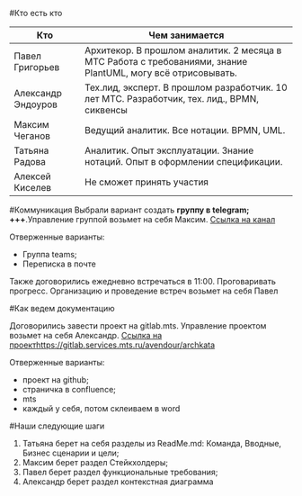 #Кто есть кто

| Кто                | Чем занимается                                                                                               | 
|--------------------|--------------------------------------------------------------------------------------------------------------|
| Павел Григорьев    | Архитекор. В прошлом аналитик. 2 месяца в МТС Работа с требованиями, знание PlantUML, могу всё отрисовывать. | 
| Александр Эндоуров | Тех.лид, эксперт. В прошлом разработчик. 10 лет МТС. Разработчик, тех. лид., BPMN, сиквенсы                  |
| Максим Чеганов     | Ведущий аналитик. Все нотации. BPMN, UML.                                                                    | 
| Татьяна Радова     | Аналитик. Опыт эксплуатации. Знание нотаций. Опыт в оформлении спецификации.                                 | 
| Алексей Киселев    | Не сможет принять участия                                                                                    |

#Коммуникация
Выбрали вариант создать **группу в telegram; +++**.Управление группой возьмет на себя Максим. [Ссылка на канал]( https://t.me/+1fBFiK20dwUxNTky)

Отверженные варианты:
- Группа teams; 
- Переписка в почте

Также договорились ежедневно встречаться в 11:00. Проговаривать прогресс. Организацию и проведение встреч  возьмет на себя Павел  

#Как ведем документацию
 
Договорились завести проект на gitlab.mts. Управление проектом возьмет на себя Александр. [Ссылка на проект]()https://gitlab.services.mts.ru/avendour/archkata

Отверженные варианты:
- проект на github;
- страничка в confluence;
- mts
- каждый у себя, потом склеиваем в word

#Наши следующие шаги
1. Татьяна берет на себя разделы из ReadMe.md: Команда, Вводные, Бизнес сценарии и цели;
2. Максим берет раздел Стейкхолдеры;
3. Павел берет раздел функциональные требования;
4. Александр берет раздел контекстная диаграмма

